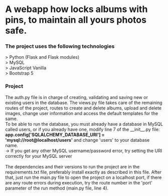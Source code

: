 <h1> A webapp how locks albums with pins, to maintain all yours photos safe. </h1>

<h3>The project uses the following technologies</h3>
  > Python (Flask and Flask modules) <br>
  > MySQL <br>
  > JavaScript Vanilla <br>
  > Bootstrap 5 <br>

<h3> Project </h3>
The auth.py file is in charge of creating, validating and saving new or existing users in the database.
The views.py file takes care of the remaining routes of the project, routes to create and delete albums, upload and delete images, change user information and access the default templates for the same.
<br>
To be able to run the database, you must already have a database in MySQL called users, or if you already have one, modify line 7 of the __init__.py file: 
<strong> app.config['SQLALCHEMY_DATABASE_URI'] = 'mysql://root@localhost/users' </strong> and change 'users' to your database name.
<br>
 -> If you get any other MySQL username/password error, try setting the URI correctly for your MySQL server
<br><br>
The dependencies and their versions to run the project are in the requirements.txt file, preferably install exactly as described in this file. After that, just run the main.py file to open the project on a localhost port, if there are any route errors during execution, try the route number in the 'port' parameter of the run method (main.py file, line 4).
